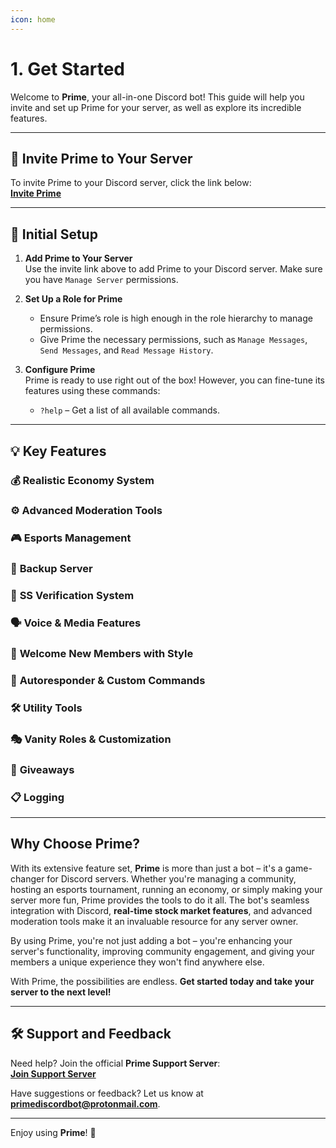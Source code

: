 ```yaml
---
icon: home
---
```


# 1. Get Started

Welcome to **Prime**, your all-in-one Discord bot! This guide will help you invite and set up Prime for your server, as well as explore its incredible features.

---

## 🔗 Invite Prime to Your Server

To invite Prime to your Discord server, click the link below:  
[**Invite Prime**](https://primediscordbot.github.io/invite)

---

## 🚀 Initial Setup

1. **Add Prime to Your Server**  
   Use the invite link above to add Prime to your Discord server. Make sure you have `Manage Server` permissions.

2. **Set Up a Role for Prime**  
   - Ensure Prime’s role is high enough in the role hierarchy to manage permissions.  
   - Give Prime the necessary permissions, such as `Manage Messages`, `Send Messages`, and `Read Message History`.

3. **Configure Prime**  
   Prime is ready to use right out of the box! However, you can fine-tune its features using these commands:
   - `?help` – Get a list of all available commands.

---

## 💡 Key Features

### 💰 **Realistic Economy System**
### ⚙️ **Advanced Moderation Tools**
### 🎮 **Esports Management**
### 🚀 **Backup Server**
### 📸 **SS Verification System**
### 🗣️ **Voice & Media Features**
### 🌟 **Welcome New Members with Style**
### 💬 **Autoresponder & Custom Commands**
### 🛠️ **Utility Tools**
### 🎭 **Vanity Roles & Customization**
### 🎉 **Giveaways**
### 📋 **Logging**


---

## Why Choose Prime?
With its extensive feature set, **Prime** is more than just a bot – it's a game-changer for Discord servers. Whether you're managing a community, hosting an esports tournament, running an economy, or simply making your server more fun, Prime provides the tools to do it all. The bot's seamless integration with Discord, **real-time stock market features**, and advanced moderation tools make it an invaluable resource for any server owner.

By using Prime, you're not just adding a bot – you're enhancing your server's functionality, improving community engagement, and giving your members a unique experience they won't find anywhere else.

With Prime, the possibilities are endless. **Get started today and take your server to the next level!**

---


## 🛠 Support and Feedback

Need help? Join the official **Prime Support Server**:  
[**Join Support Server**](https://discord.gg/VMkv79vBfX)

Have suggestions or feedback? Let us know at [**primediscordbot@protonmail.com**](mailto:primediscordbot@protonmail.com).

---

Enjoy using **Prime**! 🚀